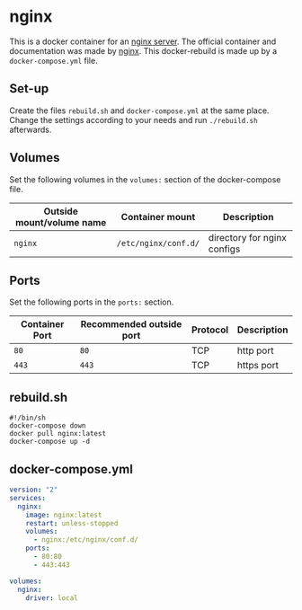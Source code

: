 # nginx

This is a docker container for an [nginx server](../nginx.md).
The official container and documentation was made by
[nginx](https://hub.docker.com/_/nginx).
This docker-rebuild is made up by a `docker-compose.yml` file.

## Set-up

Create the files `rebuild.sh` and `docker-compose.yml` at the same place.
Change the settings according to your needs and run `./rebuild.sh` afterwards.

## Volumes

Set the following volumes in the `volumes:` section of the docker-compose file.

| Outside mount/volume name | Container mount      | Description                 |
| ------------------------- | -------------------- | --------------------------- |
| `nginx`                   | `/etc/nginx/conf.d/` | directory for nginx configs |

## Ports

Set the following ports in the `ports:` section.

| Container Port | Recommended outside port | Protocol | Description |
| -------------- | ------------------------ | -------- | ----------- |
| `80`           | `80`                     | TCP      | http port   |
| `443`          | `443`                    | TCP      | https port  |

## rebuild.sh

```shell
#!/bin/sh
docker-compose down
docker pull nginx:latest
docker-compose up -d
```

## docker-compose.yml

```yml
version: "2"
services:
  nginx:
    image: nginx:latest
    restart: unless-stopped
    volumes:
      - nginx:/etc/nginx/conf.d/
    ports:
      - 80:80
      - 443:443

volumes:
  nginx:
    driver: local
```
